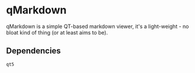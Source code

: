 # qMarkdown

qMarkdown is a simple QT-based markdown viewer, it's a light-weight - no bloat
kind of thing (or at least aims to be).

## Dependencies

`qt5`
